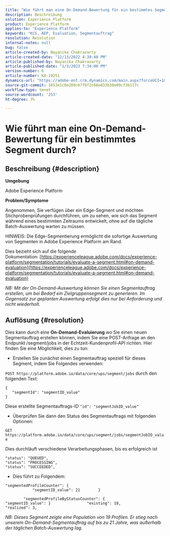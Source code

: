 ```yaml
---
title: "Wie führt man eine On-Demand-Bewertung für ein bestimmtes Segment durch?"
description: Beschreibung
solution: Experience Platform
product: Experience Platform
applies-to: "Experience Platform"
keywords: "KCS, AEP, Evaluation, Segmentauftrag"
resolution: Resolution
internal-notes: null
bug: false
article-created-by: Nayanika Chakravarty
article-created-date: "12/13/2022 4:39:40 PM"
article-published-by: Nayanika Chakravarty
article-published-date: "1/3/2023 7:34:00 PM"
version-number: 6
article-number: KA-19251
dynamics-url: "https://adobe-ent.crm.dynamics.com/main.aspx?forceUCI=1&pagetype=entityrecord&etn=knowledgearticle&id=d4bc31bc-047b-ed11-81ac-6045bd006a22"
source-git-commit: 1653e1c0e209c67f8f2c68e833b38e09cf3b117c
workflow-type: tm+mt
source-wordcount: '253'
ht-degree: 3%

---
```


# Wie führt man eine On-Demand-Bewertung für ein bestimmtes Segment durch?

## Beschreibung {#description}


<b>Umgebung</b>

Adobe Experience Platform

<b>Problem/Symptome</b>

Angenommen, Sie verfügen über ein Edge-Segment und möchten Stichprobenprüfungen durchführen, um zu sehen, wie sich das Segment während eines bestimmten Zeitraums entwickelt, ohne auf die tägliche Batch-Auswertung warten zu müssen.

HINWEIS: Die Edge-Segmentierung ermöglicht die sofortige Auswertung von Segmenten in Adobe Experience Platform am Rand.

Dies bezieht sich auf die folgende Dokumentation: [https://experienceleague.adobe.com/docs/experience-platform/segmentation/tutorials/evaluate-a-segment.html#on-demand-evaluation](https://experienceleague.adobe.com/docs/experience-platform/segmentation/tutorials/evaluate-a-segment.html#on-demand-evaluation)

*NB: Mit der On-Demand-Auswertung können Sie einen Segmentauftrag erstellen, um bei Bedarf ein Zielgruppensegment zu generieren. Im Gegensatz zur geplanten Auswertung erfolgt dies nur bei Anforderung und nicht wiederholt.*


## Auflösung {#resolution}


Dies kann durch eine <b>On-Demand-Evaluierung</b> wo Sie einen neuen Segmentauftrag erstellen können, indem Sie eine POST-Anfrage an den Endpunkt /segment/jobs in der Echtzeit-Kundenprofil-API richten. Hier finden Sie eine Möglichkeit, dies zu tun:

- Erstellen Sie zunächst einen Segmentauftrag speziell für dieses Segment, indem Sie Folgendes verwenden:


`POST https://platform.adobe.io/data/core/ups/segment/jobs` durch den folgenden Text:


```
{
   "segmentId": "segmentID_value"
}
```


Diese erstellte Segmentauftrags-ID `"id": "segmentJobID_value"`

- Überprüfen Sie dann den Status des Segmentauftrags mit folgenden Optionen:


`GET https://platform.adobe.io/data/core/ups/segment/jobs/segmentJobID_value`

Dies durchläuft verschiedene Verarbeitungsphasen, bis es erfolgreich ist




```
"status": "QUEUED",
"status": "PROCESSING",
"status": "SUCCEEDED",
```




- Dies führt zu Folgendem:





```
"segmentedProfileCounter": {
            "segmentID_value": 21        }

        "segmentedProfileByStatusCounter": {            "segmentID_value": }                "existing": 18,                "realized": 3,
```




*NB: Dieses Segment zeigte eine Population von 19 Profilen. Er stieg nach unserem On-Demand-Segmentauftrag auf bis zu 21 Jahre, was außerhalb der täglichen Batch-Auswertung lag.*
